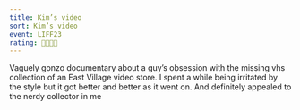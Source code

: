 ```yaml
---
title: Kim’s video
sort: Kim’s video
event: LIFF23
rating: 📼📼📼📼
---
```

Vaguely gonzo documentary about a guy’s obsession with the missing vhs collection of an East Village video store. I spent a while being irritated by the style but it got better and better as it went on. And definitely appealed to the nerdy collector in me 

